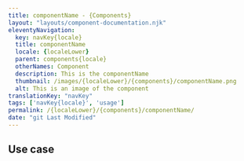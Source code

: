 ```yaml
---
title: componentName - {Components}
layout: "layouts/component-documentation.njk"
eleventyNavigation:
  key: navKey{locale}
  title: componentName
  locale: {localeLower}
  parent: components{locale}
  otherNames: Component
  description: This is the componentName
  thumbnail: /images/{localeLower}/{components}/componentName.png
  alt: This is an image of the component
translationKey: "navKey"
tags: ['navKey{locale}', 'usage']
permalink: /{localeLower}/{components}/componentName/
date: "git Last Modified"
---
```


## Use case
